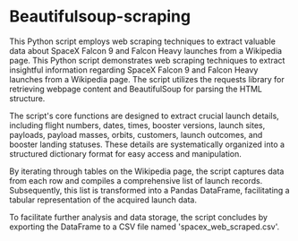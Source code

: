 # Beautifulsoup-scraping
This Python script employs web scraping techniques to extract valuable data about SpaceX Falcon 9 and Falcon Heavy launches from a Wikipedia page. 
This Python script demonstrates web scraping techniques to extract insightful information regarding SpaceX Falcon 9 and Falcon Heavy launches from a Wikipedia page. The script utilizes the requests library for retrieving webpage content and BeautifulSoup for parsing the HTML structure.

The script's core functions are designed to extract crucial launch details, including flight numbers, dates, times, booster versions, launch sites, payloads, payload masses, orbits, customers, launch outcomes, and booster landing statuses. These details are systematically organized into a structured dictionary format for easy access and manipulation.

By iterating through tables on the Wikipedia page, the script captures data from each row and compiles a comprehensive list of launch records. Subsequently, this list is transformed into a Pandas DataFrame, facilitating a tabular representation of the acquired launch data.

To facilitate further analysis and data storage, the script concludes by exporting the DataFrame to a CSV file named 'spacex_web_scraped.csv'.
